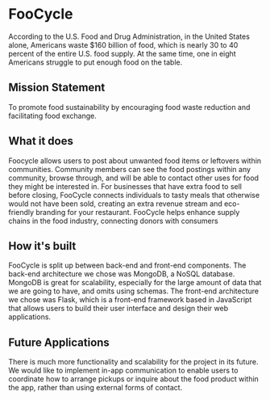 # FooCycle

According to the U.S. Food and Drug Administration, in the United States alone, Americans waste $160 billion of food, which is nearly 30 to 40 percent of the entire U.S. food supply. At the same time, one in eight Americans struggle to put enough food on the table.

## Mission Statement
To promote food sustainability by encouraging food waste reduction and facilitating food exchange.

## What it does
Foocycle allows users to post about unwanted food items or leftovers within communities. Community members can see the food postings within any community, browse through, and will be able to contact other uses for food they might be interested in. For businesses that have extra food to sell before closing, FooCycle connects individuals to tasty meals that otherwise would not have been sold, creating an extra revenue stream and eco-friendly branding for your restaurant. FooCycle helps enhance supply chains in the food industry, connecting donors with consumers

## How it's built
FooCycle is split up between back-end and front-end components. The back-end architecture we chose was MongoDB, a NoSQL database. MongoDB is great for scalability, especially for the large amount of data that we are going to have, and omits using schemas. The front-end architecture we chose was Flask, which is a front-end framework based in JavaScript that allows users to build their user interface and design their web applications.

## Future Applications
There is much more functionality and scalability for the project in its future. We would like to implement in-app communication to enable users to coordinate how to arrange pickups or inquire about the food product within the app, rather than using external forms of contact. 
